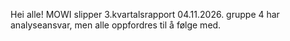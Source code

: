 Hei alle! MOWI slipper 3.kvartalsrapport 04.11.2026. gruppe 4 har analyseansvar, men alle oppfordres til å følge med.
